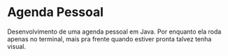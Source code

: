 # Agenda Pessoal
 Desenvolvimento de uma agenda pessoal em Java.
 Por enquanto ela roda apenas no terminal, mais pra frente quando estiver pronta talvez tenha visual.
